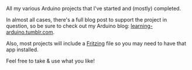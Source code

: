 All my various Arduino projects that I've started and (mostly) completed.

In almost all cases, there's a full blog post to support the project in question, so be sure to check out my Arduino blog: [learning-arduino.tumblr.com](http://learning-arduino.tumblr.com/).

Also, most projects will include a [Fritzing](http://fritzing.org/) file so you may need to have that app installed.

Feel free to take & use what you like!